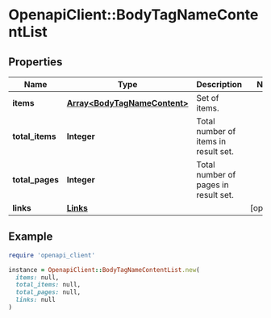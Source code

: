 # OpenapiClient::BodyTagNameContentList

## Properties

| Name | Type | Description | Notes |
| ---- | ---- | ----------- | ----- |
| **items** | [**Array&lt;BodyTagNameContent&gt;**](BodyTagNameContent.md) | Set of items. |  |
| **total_items** | **Integer** | Total number of items in result set. |  |
| **total_pages** | **Integer** | Total number of pages in result set. |  |
| **links** | [**Links**](Links.md) |  | [optional] |

## Example

```ruby
require 'openapi_client'

instance = OpenapiClient::BodyTagNameContentList.new(
  items: null,
  total_items: null,
  total_pages: null,
  links: null
)
```

